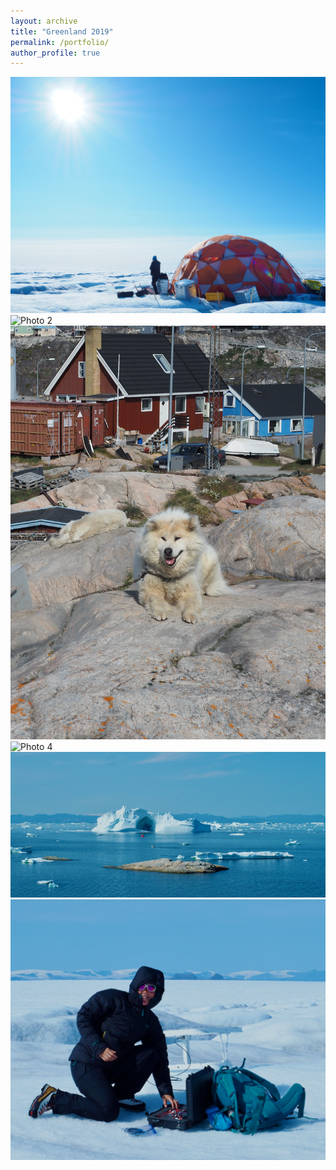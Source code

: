 ```yaml
---
layout: archive
title: "Greenland 2019"
permalink: /portfolio/
author_profile: true
---
```


<div class="masonry-gallery">
  <img src="/images/greenland2019/photo1.png" alt="Photo 1">
  <img src="/images/greenland2019/photo2.png" alt="Photo 2">
  <img src="/images/greenland2019/photo3.png" alt="Photo 3">
  <img src="/images/greenland2019/photo4.png" alt="Photo 4">
  <img src="/images/greenland2019/photo5.png" alt="Photo 5">
  <img src="/images/greenland2019/photo6.png" alt="Photo 6">

  <!-- Add more images as needed -->
</div>